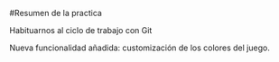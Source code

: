 #Resumen de la practica

Habituarnos al ciclo de trabajo con Git

Nueva funcionalidad añadida: customización de los colores del juego.
